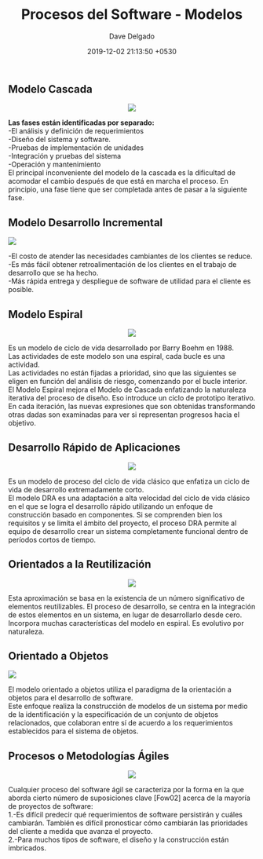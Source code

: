 ﻿---
layout: post
title:  "Procesos del Software - Modelos "
date:   2019-12-02 21:13:50 +0530
author: Dave Delgado
---

<h2>Modelo Cascada</h2>
 <center><img src="http://3.bp.blogspot.com/-YV-fRtwKmOU/Tt8EQ-6RMDI/AAAAAAAAAH8/R4KoXhlVIo8/s1600/cascada.png"></center> 
  <p><b>Las fases están identificadas por separado:</b><br>
-El análisis y definición de requerimientos<br>
-Diseño del sistema y software.<br>
-Pruebas de implementación de unidades<br>
-Integración y pruebas del sistema<br>
-Operación y mantenimiento<br>
El principal inconveniente del modelo de la cascada es la dificultad de acomodar el cambio después de que está en marcha el proceso. En principio, una fase tiene que ser completada antes de pasar a la siguiente fase.</p>
<h2>Modelo Desarrollo Incremental</h2>
<img src="http://4.bp.blogspot.com/-FZdM824ILRs/UE9bFzLOW6I/AAAAAAAAADU/OG_K7baAh94/s1600/ModeloIncremental_grafica.jpg">  
<p>-El costo de atender las necesidades cambiantes de los clientes se reduce.<br>
-Es más fácil obtener retroalimentación de los clientes en el trabajo de desarrollo que se ha hecho.<br>
-Más rápida entrega y despliegue de software de utilidad para el cliente es posible.</p>
<h2>Modelo Espiral</h2> 
  <center><img src="https://aspgems.com/wp-content/uploads/2019/04/modelo-espiral.png"></center>
<p>Es un modelo de ciclo de vida desarrollado por Barry Boehm en 1988.<br>
Las actividades de este modelo son una espiral, cada bucle es una actividad.<br>
Las actividades no están fijadas a prioridad, sino que las siguientes se eligen en función del análisis de riesgo, comenzando por el bucle interior.<br>
El Modelo Espiral mejora el Modelo de Cascada enfatizando la naturaleza iterativa del proceso de diseño. Eso introduce un ciclo de prototipo iterativo. En cada iteración, las nuevas expresiones que son obtenidas transformando otras dadas son examinadas para ver si representan progresos hacia el objetivo.</p>
<h2>Desarrollo Rápido de Aplicaciones</h2>
<center><img src="https://image.slidesharecdn.com/desarrollorpidodeaplicacionesrad-120806203731-phpapp02/95/desarrollo-rpido-de-aplicaciones-rad-1-728.jpg?cb=1344286225"></center>
<p>Es un modelo de proceso del ciclo de vida clásico que enfatiza un ciclo de vida de desarrollo extremadamente corto.<br>
El modelo DRA es una adaptación a alta velocidad del ciclo de vida clásico en el que se logra el desarrollo rápido utilizando un enfoque de construcción basado en componentes. Si se comprenden bien los requisitos y se limita el ámbito del proyecto, el proceso DRA permite al equipo de desarrollo crear un sistema completamente funcional dentro de períodos cortos de tiempo.</p>
<h2>Orientados a la Reutilización</h2>  
<center><img src="https://0701.static.prezi.com/preview/v2/wcdvrcdw7zgvywftjbrb5lvqh76jc3sachvcdoaizecfr3dnitcq_3_0.png"></center>
<p>Esta aproximación se basa en la existencia de un número significativo de elementos reutilizables. El proceso de desarrollo, se centra en la integración de estos elementos en un sistema, en lugar de desarrollarlo desde cero.<br>
Incorpora muchas características del modelo en espiral. Es evolutivo por naturaleza.</p>
<h2>Orientado a Objetos</h2>
<img src="https://image.slidesharecdn.com/anlisis-final-100825163628-phpapp01/95/desarrollo-de-software-orienta-a-objetos-6-728.jpg?cb=1282754285">  
<p>El modelo orientado a objetos utiliza el paradigma de la orientación a objetos para el desarrollo de software.<br>
Este enfoque realiza la construcción de modelos de un sistema por medio de la identificación y la especificación de un conjunto de objetos relacionados, que colaboran entre sí de acuerdo a los requerimientos establecidos para el sistema de objetos.</p>
<h2>Procesos o Metodologías Ágiles</h2>  
<center><img src="https://somossistemas.org/wp-content/uploads/2017/07/kanban-scrum-xp.jpg"></center>
<p>Cualquier proceso del software ágil se caracteriza por la forma en la que aborda cierto número de suposiciones clave [Fow02] acerca de la mayoría de proyectos de software:<br>
1.-Es difícil predecir qué requerimientos de software persistirán y cuáles cambiarán. También es difícil pronosticar cómo cambiarán las prioridades del cliente a medida que avanza el proyecto.<br>
2.-Para muchos tipos de software, el diseño y la construcción están imbricados.</p>
